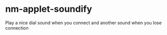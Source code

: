 # nm-applet-soundify
Play a nice dial sound when you connect and another sound when you lose connection
